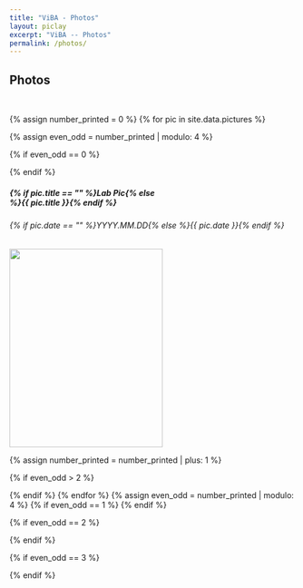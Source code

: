 ```yaml
---
title: "ViBA - Photos"
layout: piclay
excerpt: "ViBA -- Photos"
permalink: /photos/
---
```


<h2>Photos</h2>
<p> &nbsp; </p>
{% assign number_printed = 0 %}
{% for pic in site.data.pictures %}

{% assign even_odd = number_printed | modulo: 4 %}

{% if even_odd == 0 %}
<div class="row">
{% endif %}

<div class="col-sm-3 clearfix" style="text-align: left;">
  <h5 style="text-align: left; width: 270px;">{% if pic.title == "" %}Lab Pic{% else %}<b>{{ pic.title }}</b>{% endif %}</h5>
  <h6 style="text-align: left;">{% if pic.date == "" %}YYYY.MM.DD{% else %}{{ pic.date }}{% endif %}</h6>
  <img src="{{ site.url }}{{ site.baseurl }}/images/picpic/Gallery/{{ pic.image }}" class="img-responsive" style="width:270px; height:350px; object-fit: cover; text-align: left;" />
</div>

{% assign number_printed = number_printed | plus: 1 %}

{% if even_odd > 2 %}
</div>
{% endif %}
{% endfor %}
{% assign even_odd = number_printed | modulo: 4 %}
{% if even_odd == 1 %}
</div>
{% endif %}

{% if even_odd == 2 %}
</div>
{% endif %}

{% if even_odd == 3 %}
</div>
{% endif %}

<p> &nbsp; </p>
<p> &nbsp; </p>
